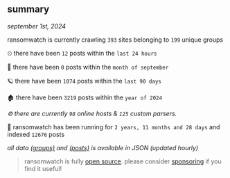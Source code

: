 
## summary
_september 1st, 2024_

ransomwatch is currently crawling `393` sites belonging to `199` unique groups

⏲ there have been `12` posts within the `last 24 hours`

🦈 there have been `0` posts within the `month of september`

🪐 there have been `1074` posts within the `last 90 days`

🏚 there have been `3219` posts within the `year of 2024`

_⚙️ there are currently `98` online hosts & `125` custom parsers._

🦕 ransomwatch has been running for `2 years, 11 months and 28 days` and indexed `12676` posts

_all data  [(groups)](http://ransomwhat.telemetry.ltd/groups) and [(posts)](http://ransomwhat.telemetry.ltd/posts) is available in JSON (updated hourly)_

> ransomwatch is fully [open source](https://github.com/joshhighet/ransomwatch#ransomwatch--). please consider [sponsoring](https://github.com/sponsors/joshhighet) if you find it useful!
